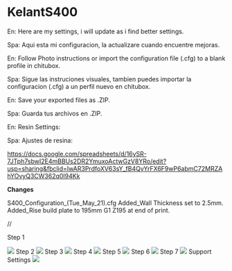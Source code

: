 # KelantS400
En: Here are my settings, i will update as i find better settings.

Spa: Aqui esta mi configuracion, la actualizare cuando encuentre mejoras.


En: Follow Photo instructions or import the configuration file (.cfg) to a blank profile in chitubox. 

Spa: Sigue las instruciones visuales, tambien puedes importar la configuracion (.cfg) a un perfil nuevo en chitubox.


En: Save your exported files as .ZIP.

Spa: Guarda tus archivos en .ZIP.






En: Resin Settings:

Spa: Ajustes de resina:


https://docs.google.com/spreadsheets/d/16ySR-7JTph7sbwI2E4mBBUs2DR2YmuxoActwGzV8YRo/edit?usp=sharing&fbclid=IwAR3PrdfoXV63sY_fB4QyYrFX6F9wP6abmC72MRZAhYOvyQ3CW362q0I94Kk

**Changes**


S400_Configuration_(Tue_May_21).cfg
Added_Wall Thickness set to 2.5mm.
Added_Rise build plate to 195mm G1 Z195 at end of print.

//


Step 1


<img src="https://github.com/loneacoustic/kelants400/blob/master/1.png" />
Step 2


<img src="https://github.com/loneacoustic/kelants400/blob/master/2.png" />
Step 3


<img src="https://github.com/loneacoustic/kelants400/blob/master/3.png" />
Step 4


<img src="https://github.com/loneacoustic/kelants400/blob/master/4.png" />
Step 5


<img src="https://github.com/loneacoustic/kelants400/blob/master/5.png" />
Step 6


<img src="https://github.com/loneacoustic/kelants400/blob/master/6.png" />
Step 7


<img src="https://github.com/loneacoustic/kelants400/blob/master/7.png" />
Support Settings


<img src="https://github.com/loneacoustic/kelants400/blob/master/Supports Settings_Large Prints.png" />

